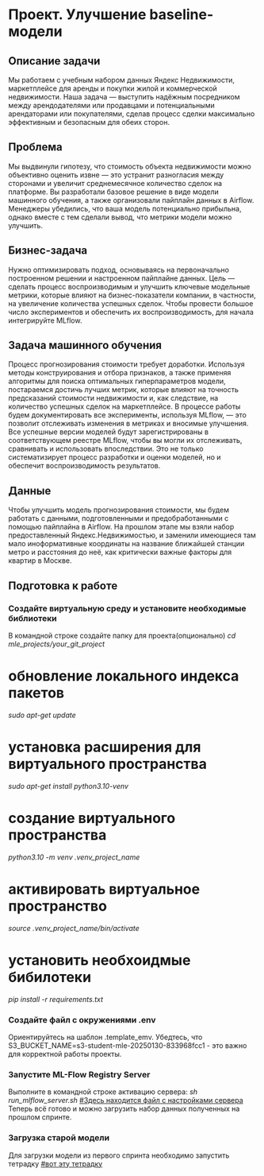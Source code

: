 # Проект. Улучшение baseline-модели
## Описание задачи
Мы работаем с учебным набором данных Яндекс Недвижимости, маркетплейсе для аренды и покупки жилой и коммерческой недвижимости. Наша задача — выступить надёжным посредником между арендодателями или продавцами и потенциальными арендаторами или покупателями, 
сделав процесс сделки максимально эффективным и безопасным для обеих сторон.
## Проблема
Мы выдвинули гипотезу, что стоимость объекта недвижимости можно объективно оценить извне — это устранит разногласия между сторонами и увеличит среднемесячное количество сделок на платформе. Вы разработали базовое решение в виде модели машинного обучения, а также организовали пайплайн данных в Airflow. Менеджеры убедились, что ваша модель потенциально прибыльна, однако вместе с тем сделали вывод, что метрики модели можно улучшить. 
## Бизнес-задача
Нужно оптимизировать подход, основываясь на первоначально построенном решении и настроенном пайплайне данных. Цель — сделать процесс воспроизводимым и улучшить ключевые модельные метрики, которые влияют на бизнес-показатели компании, в частности, на увеличение количества успешных сделок. Чтобы провести большое число экспериментов и обеспечить их воспроизводимость, для начала интегрируйте MLflow.
## Задача машинного обучения
Процесс прогнозирования стоимости требует доработки. Используя методы конструирования и отбора признаков, а также применяя алгоритмы для поиска оптимальных гиперпараметров модели, постараемся достичь лучших метрик, которые влияют на точность предсказаний стоимости недвижимости 
и, как следствие, на количество успешных сделок на маркетплейсе. В процессе работы будем документировать все эксперименты, используя MLflow, — это позволит отслеживать изменения в метриках и вносимые улучшения. 
Все успешные версии моделей будут зарегистрированы в соответствующем реестре MLflow, чтобы вы могли их отслеживать, сравнивать и использовать впоследствии. Это не только систематизирует процесс разработки и оценки моделей, но и обеспечит воспроизводимость результатов. 
## Данные
Чтобы улучшить модель прогнозирования стоимости, мы будем работать с данными, подготовленными и предобработанными с помощью пайплайна в Airflow. 
На прошлом этапе мы взяли набор предоставленный Яндекс.Недвижимостью, и заменили имеющиеся там мало иноформативные координаты на название ближайшей станции метро и расстояния до неё, как критически важные факторы для квартир в Москве.

## Подготовка к работе
### Создайте виртуальную среду и установите необходимые библиотеки
В командной строке создайте папку для проекта(опционально)
*cd mle_projects/your_git_project*
# обновление локального индекса пакетов
*sudo apt-get update*
# установка расширения для виртуального пространства
*sudo apt-get install python3.10-venv*
# создание виртуального пространства
*python3.10 -m venv .venv_project_name*
# активировать виртуальное пространство
*source .venv_project_name/bin/activate*
# установить необхоидмые бибилотеки
*pip install -r requirements.txt*
### Создайте файл с окружениями .env
Ориентируйтесь на шаблон .template_emv.
Убедтесь, что S3_BUCKET_NAME=s3-student-mle-20250130-833968fcc1 - это важно для корректной работы проекты.
### Запустите ML-Flow Registry Server
 Выполните в командной строке активацию сервера:
 *sh run_mlflow_server.sh* [#Здесь находится файл с настройками сервера](https://github.com/AlexKretov/yn/blob/06abedc2dce9a72f979d40b30d7b322513b8cf61/run_mlflow_server.sh)
Теперь всё готово и можно загрузить набор данных полученных на прошлом спринте.
### Загрузка старой модели
Для загрузки модели из первого спринта необходимо запустить тетрадку 
[#вот эту тетрадку](https://github.com/AlexKretov/yn/blob/bee2f6b5bb75f0aed1330b3a15cf4694d937a242/notebooks/baseline.ipynb)


